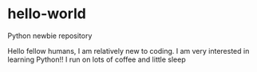# hello-world
Python newbie repository

Hello fellow humans, 
I am relatively new to coding. I am very interested in learning Python!! 
I run on lots of coffee and little sleep
